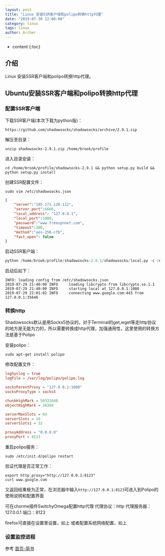 ```yaml
---
layout: post
title: "Linux 安装SSR客户端和polipo转换http代理"
date: "2019-07-30 12:00:00"
category: linux
tags: linux
author: Archer
---
```

* content
{:toc}

## 介绍

Linux 安装SSR客户端和polipo转换http代理。




## Ubuntu安装SSR客户端和polipo转换http代理

### 配置SSR客户端

下载SSR客户端(本次下载为python版)：

```shell
https://github.com/shadowsocks/shadowsocks/archive/2.9.1.zip
```

解压至目录：

```shell
unzip shadowsocks-2.9.1.zip /home/brook/profile
```

进入目录安装：

```shell
cd /home/brook/profile/shadowsocks-2.9.1 && python setup.py build && python setup.py install
```

创建SSR配置文件：

```shell
sudo vim /etc/shadowsocks.json
```

```json
{
    "server":"185.171.120.112",
    "server_port":6666,
    "local_address": "127.0.0.1",
    "local_port":1080,
    "password":"www.freevpnnet.com",
    "timeout":300,
    "method":"aes-256-cfb",
    "fast_open": false
}

```

启动SSR客户端：

```python
python /home/brook/profile/shadowsocks-2.9.1/shadowsocks/local.py -c /etc/shadowsocks.json 
```

启动后如下：

```text
INFO: loading config from /etc/shadowsocks.json
2019-07-29 21:40:00 INFO     loading libcrypto from libcrypto.so.1.1
2019-07-29 21:40:00 INFO     starting local at 127.0.0.1:1080
2019-07-29 22:01:02 INFO     connecting www.google.com:443 from 127.0.0.1:35646
```

### 转换http

Shadowsocks默认是用Socks5协议的，对于Terminal的get,wget等走http协议的地方是无能为力的，所以需要转换成http代理，加强通用性，这里使用的转换方法是基于Polipo

安装polipo：

```shell
sudo apt-get install polipo
```

修改配置文件：

```conf
logSyslog = true
logFile = /var/log/polipo/polipo.log

socksParentProxy = "127.0.0.1:1080"
socksProxyType = socks5

chunkHighMark = 50331648
objectHighMark = 16384

serverMaxSlots = 64
serverSlots = 16
serverSlots1 = 32

proxyAddress = "0.0.0.0"
proxyPort = 8123

```

重启polipo服务：

```shell
sudo /etc/init.d/polipo restart
```

验证代理是否正常工作：

```shell
export http_proxy="http://127.0.0.1:8123"
curl www.google.com
```

又返回结果极为正常，在浏览器中输入`http://127.0.0.1:8123`可进入到Polipo的使用说明和配置界面

可在chorme插件SwitchyOmega配置http代理
代理协议：http
代理服务器：127.0.0.1
端口：8123

firefox可直接在设置里设置，如上
或者配置系统网络配置，如上

### 设置监控进程

参考 [首页-简书](https://tangheng1995.github.io/centos/2019/07/25/CentOS-install-Supervisor/)
